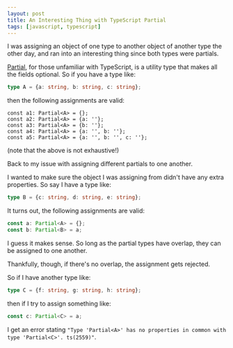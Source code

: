 ```yaml
---
layout: post
title: An Interesting Thing with TypeScript Partial
tags: [javascript, typescript]
---
```


I was assigning an object of one type to another object of another type the other day, and ran into an interesting thing since both types were partials.

[Partial](https://www.typescriptlang.org/docs/handbook/utility-types.html#partialtype), for those unfamiliar with TypeScript, is a utility type that makes all the fields optional. So if you have a type like:

```typescript
type A = {a: string, b: string, c: string};
```

then the following assignments are valid:

```
const a1: Partial<A> = {};
const a2: Partial<A> = {a: ''};
const a3: Partial<A> = {b: ''};
const a4: Partial<A> = {a: '', b: ''};
const a5: Partial<A> = {a: '', b: '', c: ''};
```

(note that the above is not exhaustive!)

Back to my issue with assigning different partials to one another.

I wanted to make sure the object I was assigning from didn't have any extra properties. So say I have a type like:

```typescript
type B = {c: string, d: string, e: string};
```

It turns out, the following assignments are valid:


```typescript
const a: Partial<A> = {};
const b: Partial<B> = a;
```

I guess it makes sense. So long as the partial types have overlap, they can be assigned to one another.

Thankfully, though, if there's no overlap, the assignment gets rejected.

So if I have another type like:

```typescript
type C = {f: string, g: string, h: string};
```

then if I try to assign something like:

```typescript
const c: Partial<C> = a;
```

I get an error stating `"Type 'Partial<A>' has no properties in common with type 'Partial<C>'. ts(2559)"`.
